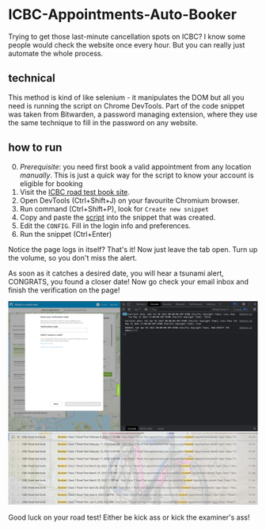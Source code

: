 # ICBC-Appointments-Auto-Booker

Trying to get those last-minute cancellation spots on ICBC? I know some people would check the website once every hour. But you can really just automate the whole process.

## technical 
This method is kind of like selenium - it manipulates the DOM but all you need is running the script on Chrome DevTools. Part of the code snippet was taken from Bitwarden, a password managing extension, where they use the same technique to fill in the password on any website.

## how to run

0. *Prerequisite*: you need first book a valid appointment from any location *manually*. This is just a quick way for the script to know your account is eligible for booking 
1. Visit the [ICBC road test book site](https://onlinebusiness.icbc.com/webdeas-ui/home).
2. Open DevTools (Ctrl+Shift+J) on your favourite Chromium browser.
3. Run command (Ctrl+Shift+P), look for `Create new snippet`
4. Copy and paste the [script](/script.js) into the snippet that was created.
5. Edit the `CONFIG`. Fill in the login info and preferences.
6. Run the snippet (Ctrl+Enter)

Notice the page logs in itself? That's it! Now just leave the tab open. Turn up the volume, so you don't miss the alert. 

As soon as it catches a desired date, you will hear a tsunami alert, CONGRATS, you found a closer date! Now go check your email inbox and finish the verification on the page!

![](/pictures/found.png)
![](/pictures/record.png)

Good luck on your road test! Either be kick ass or kick the examiner's ass!
